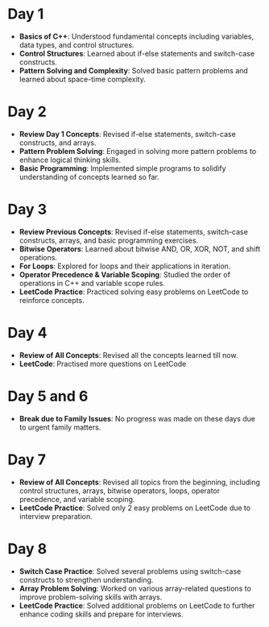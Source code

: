 # Day 1
- **Basics of C++**: Understood fundamental concepts including variables, data types, and control structures.
- **Control Structures**: Learned about if-else statements and switch-case constructs.
- **Pattern Solving and Complexity**: Solved basic pattern problems and learned about space-time complexity.


# Day 2
- **Review Day 1 Concepts**: Revised if-else statements, switch-case constructs, and arrays.
- **Pattern Problem Solving**: Engaged in solving more pattern problems to enhance logical thinking skills.
- **Basic Programming**: Implemented simple programs to solidify understanding of concepts learned so far.


# Day 3
- **Review Previous Concepts**: Revised if-else statements, switch-case constructs, arrays, and basic programming exercises.
- **Bitwise Operators**: Learned about bitwise AND, OR, XOR, NOT, and shift operations.
- **For Loops**: Explored for loops and their applications in iteration.
- **Operator Precedence & Variable Scoping**: Studied the order of operations in C++ and variable scope rules.
- **LeetCode Practice**: Practiced solving easy problems on LeetCode to reinforce concepts.


# Day 4
- **Review of All Concepts**: Revised all the concepts learned till now.
- **LeetCode**: Practised more questions on LeetCode


# Day 5 and 6
- **Break due to Family Issues**: No progress was made on these days due to urgent family matters.


# Day 7
- **Review of All Concepts**: Revised all topics from the beginning, including control structures, arrays, bitwise operators, loops, operator precedence, and variable scoping.
- **LeetCode Practice**: Solved only 2 easy problems on LeetCode due to interview preparation.

# Day 8
- **Switch Case Practice**: Solved several problems using switch-case constructs to strengthen understanding.
- **Array Problem Solving**: Worked on various array-related questions to improve problem-solving skills with arrays.
- **LeetCode Practice**: Solved additional problems on LeetCode to further enhance coding skills and prepare for interviews.

